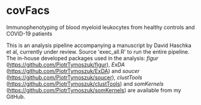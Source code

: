# covFacs
Immunophenotyping of blood myeloid leukocytes from healthy controls and COVID-19 patients

This is an analysis pipeline accompanying a manuscript by David Haschka et al, currently under review. Source 'exec_all.R' to run the entire pipeline. The in-house developed packages used in the analysis: _figur_ (https://github.com/PiotrTymoszuk/figur), _ExDA_ (https://github.com/PiotrTymoszuk/ExDA) and _soucer_ (https://github.com/PiotrTymoszuk/soucer), _clustTools_ (https://github.com/PiotrTymoszuk/clustTools) and _somKernels_ (https://github.com/PiotrTymoszuk/somKernels) are available from my GitHub.
